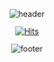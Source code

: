 <div align=center>

  ![header](https://capsule-render.vercel.app/api?type=waving&color=auto&height=280&section=header&text=KimBaek%20Seyeong&animation=blink&fontSize=70)

  [![Hits](https://hits.seeyoufarm.com/api/count/incr/badge.svg?url=https%3A%2F%2Fgithub.com%2FKimBaek-Seyeong%2Fhit-counter&count_bg=%23D18EFF&title_bg=%23FFE681&icon=&icon_color=%23FFFFFF&title=hits&edge_flat=false)](https://hits.seeyoufarm.com) 
	
  ![footer](https://capsule-render.vercel.app/api?type=waving&color=auto&height=120&section=footer)	

</div>
